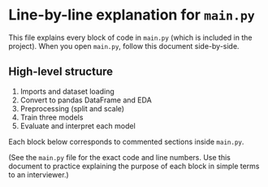 # Line-by-line explanation for `main.py`

This file explains every block of code in `main.py` (which is included in the project). When you open `main.py`, follow this document side-by-side.

## High-level structure
1. Imports and dataset loading
2. Convert to pandas DataFrame and EDA
3. Preprocessing (split and scale)
4. Train three models
5. Evaluate and interpret each model

Each block below corresponds to commented sections inside `main.py`.

(See the `main.py` file for the exact code and line numbers. Use this document to practice explaining the purpose of each block in simple terms to an interviewer.)